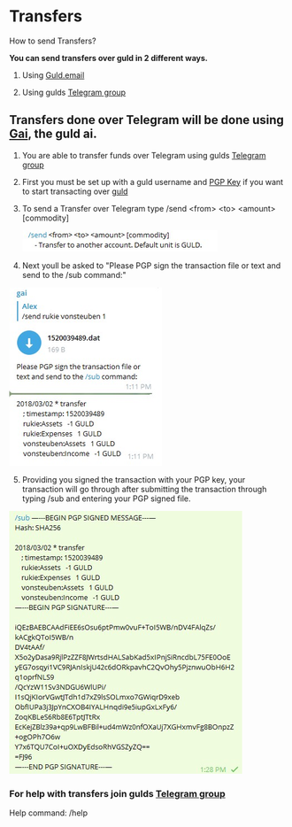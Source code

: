# Transfers

How to send Transfers?

**You can send transfers over guld in 2 different ways.**

1. Using [Guld.email](http://guld.chat/)

2. Using gulds [Telegram group](https://t.me/guldcoin)

## Transfers done over Telegram will be done using [Gai](http://guld.chat/1-guld.chat-setup.html), the guld ai.

1. You are able to transfer funds over Telegram using gulds [Telegram group](https://t.me/guldcoin)

2. First you must be set up with a guld username and [PGP Key](http://guld.email/4-FAQ.html) if you want to start transacting over [guld](http://guld.email/)

3. To send a Transfer over Telegram type /send \<from> \<to> \<amount> \[commodity]
    
    ![](https://github.com/Alexstang/guld-chat/blob/patch-2/docs/img/sendcommand.jpg)

4. Next youll be asked to "Please PGP sign the transaction file or text and send to the /sub command:"

![](https://github.com/Alexstang/guld-chat/blob/patch-2/docs/img/TransferVerification.jpg)
  
5. Providing you signed the transaction with your PGP key, your transaction will go through after submitting the transaction through typing /sub and entering your PGP signed file.

![](https://github.com/Alexstang/guld-chat/blob/patch-2/docs/img/GuldTransaction.jpg)
  
  
  ### **For help with transfers join gulds [Telegram group](https://t.me/guldcoin)**

Help command: /help

